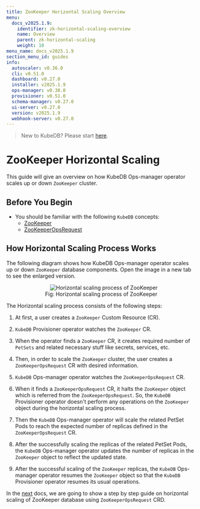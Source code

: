 ```yaml
---
title: ZooKeeper Horizontal Scaling Overview
menu:
  docs_v2025.1.9:
    identifier: zk-horizontal-scaling-overview
    name: Overview
    parent: zk-horizontal-scaling
    weight: 10
menu_name: docs_v2025.1.9
section_menu_id: guides
info:
  autoscaler: v0.36.0
  cli: v0.51.0
  dashboard: v0.27.0
  installer: v2025.1.9
  ops-manager: v0.38.0
  provisioner: v0.51.0
  schema-manager: v0.27.0
  ui-server: v0.27.0
  version: v2025.1.9
  webhook-server: v0.27.0
---
```


> New to KubeDB? Please start [here](/docs/v2025.1.9/README).

# ZooKeeper Horizontal Scaling

This guide will give an overview on how KubeDB Ops-manager operator scales up or down `ZooKeeper` cluster.

## Before You Begin

- You should be familiar with the following `KubeDB` concepts:
    - [ZooKeeper](/docs/v2025.1.9/guides/zookeeper/concepts/zookeeper)
    - [ZooKeeperOpsRequest](/docs/v2025.1.9/guides/zookeeper/concepts/opsrequest)

## How Horizontal Scaling Process Works

The following diagram shows how KubeDB Ops-manager operator scales up or down `ZooKeeper` database components. Open the image in a new tab to see the enlarged version.

<figure align="center">
  <img alt="Horizontal scaling process of ZooKeeper" src="/docs/v2025.1.9/images/day-2-operation/zookeeper/zk-horizontal-scaling.svg">
<figcaption align="center">Fig: Horizontal scaling process of ZooKeeper</figcaption>
</figure>

The Horizontal scaling process consists of the following steps:

1. At first, a user creates a `ZooKeeper` Custom Resource (CR).

2. `KubeDB` Provisioner  operator watches the `ZooKeeper` CR.

3. When the operator finds a `ZooKeeper` CR, it creates required number of `PetSets` and related necessary stuff like secrets, services, etc.

4. Then, in order to scale the `ZooKeeper` cluster, the user creates a `ZooKeeperOpsRequest` CR with desired information.

5. `KubeDB` Ops-manager operator watches the `ZooKeeperOpsRequest` CR.

6. When it finds a `ZooKeeperOpsRequest` CR, it halts the `ZooKeeper` object which is referred from the `ZooKeeperOpsRequest`. So, the `KubeDB` Provisioner  operator doesn't perform any operations on the `ZooKeeper` object during the horizontal scaling process.

7. Then the `KubeDB` Ops-manager operator will scale the related PetSet Pods to reach the expected number of replicas defined in the `ZooKeeperOpsRequest` CR.

8. After the successfully scaling the replicas of the related PetSet Pods, the `KubeDB` Ops-manager operator updates the number of replicas in the `ZooKeeper` object to reflect the updated state.

9. After the successful scaling of the `ZooKeeper` replicas, the `KubeDB` Ops-manager operator resumes the `ZooKeeper` object so that the `KubeDB` Provisioner  operator resumes its usual operations.

In the [next](/docs/v2025.1.9/guides/zookeeper/scaling/horizontal-scaling/horizontal-scaling) docs, we are going to show a step by step guide on horizontal scaling of ZooKeeper database using `ZooKeeperOpsRequest` CRD.